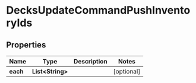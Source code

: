 
# DecksUpdateCommandPushInventoryIds

## Properties
Name | Type | Description | Notes
------------ | ------------- | ------------- | -------------
**each** | **List&lt;String&gt;** |  |  [optional]



